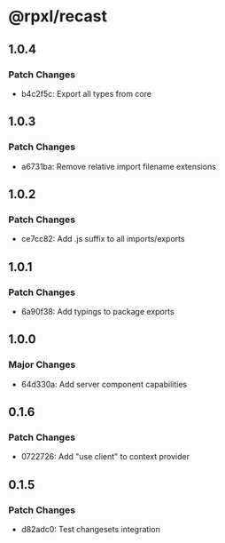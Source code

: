 # @rpxl/recast

## 1.0.4

### Patch Changes

- b4c2f5c: Export all types from core

## 1.0.3

### Patch Changes

- a6731ba: Remove relative import filename extensions

## 1.0.2

### Patch Changes

- ce7cc82: Add .js suffix to all imports/exports

## 1.0.1

### Patch Changes

- 6a90f38: Add typings to package exports

## 1.0.0

### Major Changes

- 64d330a: Add server component capabilities

## 0.1.6

### Patch Changes

- 0722726: Add "use client" to context provider

## 0.1.5

### Patch Changes

- d82adc0: Test changesets integration
